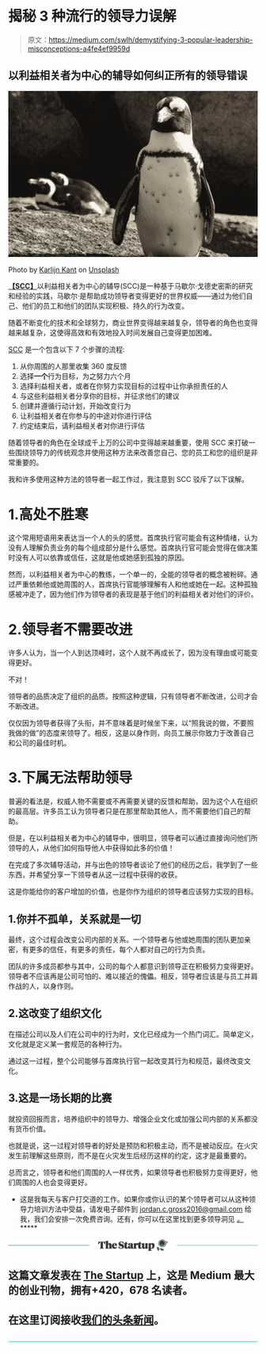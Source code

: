 # 揭秘 3 种流行的领导力误解

> 原文：<https://medium.com/swlh/demystifying-3-popular-leadership-misconceptions-a4fe4ef9959d>

## 以利益相关者为中心的辅导如何纠正所有的领导错误

![](img/9b6bbcb8c585d78c0c7663d26d3135a0.png)

Photo by [Karlijn Kant](https://unsplash.com/@karlijnkant?utm_source=medium&utm_medium=referral) on [Unsplash](https://unsplash.com?utm_source=medium&utm_medium=referral)

[**【SCC】**](/swlh/how-to-improve-your-leadership-skills-according-to-the-worlds-1-executive-leadership-coach-b6fefec081d1)以利益相关者为中心的辅导(SCC)是一种基于马歇尔·戈德史密斯的研究和经验的实践，马歇尔·是帮助成功领导者变得更好的世界权威——通过为他们自己、他们的员工和他们的团队实现积极、持久的行为改变。

随着不断变化的技术和全球努力，商业世界变得越来越复杂，领导者的角色也变得越来越复杂，这使得高效和有效地投入时间发展自己变得更加困难。

[SCC](http://ww.stakeholdercenteredcoaching.com/) 是一个包含以下 7 个步骤的流程:

1.  从你周围的人那里收集 360 度反馈
2.  选择**一个**行为目标，为之努力六个月
3.  选择利益相关者，或者在你努力实现目标的过程中让你承担责任的人
4.  与这些利益相关者分享你的目标，并征求他们的建议
5.  创建并遵循行动计划，开始改变行为
6.  让利益相关者在你参与的中途对你进行评估
7.  约定结束后，请利益相关者对你进行评估

随着领导者的角色在全球成千上万的公司中变得越来越重要，使用 SCC 来打破一些围绕领导力的传统观念并使用这种方法来改善您自己、您的员工和您的组织是非常重要的。

我和许多使用这种方法的领导者一起工作过，我注意到 SCC 驳斥了以下误解。

# 1.高处不胜寒

这个常用短语用来表达当一个人的头的感觉。首席执行官可能会有这种情绪，认为没有人理解负责业务的每个组成部分是什么感觉。首席执行官可能会觉得在做决策时没有人可以依靠或信任，这就是他或她感到孤独的原因。

然而，以利益相关者为中心的教练，一个单一的，全能的领导者的概念被粉碎。通过严重依赖他或她周围的人，首席执行官能够理解有人和他或她在一起。这种孤独感被冲走了，因为他们作为领导者的表现是基于他们的利益相关者对他们的评价。

# 2.领导者不需要改进

许多人认为，当一个人到达顶峰时，这个人就不再成长了，因为没有理由或可能变得更好。

不对！

领导者的品质决定了组织的品质。按照这种逻辑，只有领导者不断改进，公司才会不断改进。

仅仅因为领导者获得了头衔，并不意味着是时候坐下来，以“照我说的做，不要照我做的做”的态度来领导了。相反，这是以身作则，向员工展示你致力于改善自己和公司的最佳时机。

# 3.下属无法帮助领导

普遍的看法是，权威人物不需要或不再需要关键的反馈和帮助，因为这个人在组织的最高层。许多员工认为领导者只是在那里帮助其他人，而不需要他们自己的帮助。

但是，在以利益相关者为中心的辅导中，很明显，领导者可以通过直接询问他们所领导的人，从他们如何指导他人中获得如此多的价值！

在完成了多次辅导活动，并与出色的领导者谈论了他们的经历之后，我学到了一些东西，并希望分享一下领导者从这一过程中获得的收获。

这是你能给你的客户增加的价值，也是你作为组织的领导者应该努力实现的目标。

## 1.你并不孤单，关系就是一切

最终，这个过程会改变公司内部的关系。一个领导者与他或她周围的团队更加亲密，有更多的信任，有更多的责任，每个人都对自己的行为负责。

团队的许多成员都参与其中，公司的每个人都意识到领导正在积极努力变得更好。领导者不应该再是公司可怕的、难以接近的傀儡。相反，领导者应该是与员工并肩作战的人，以身作则。

## 2.这改变了组织文化

在描述公司以及人们在公司中的行为时，文化已经成为一个热门词汇。简单定义，文化就是定义某一套规范的各种行为。

通过这一过程，整个公司能够与首席执行官一起改变其行为和规范，最终改变文化。

## 3.这是一场长期的比赛

就投资回报而言，培养组织中的领导力、增强企业文化或加强公司内部的关系都没有货币价值。

也就是说，这一过程对领导者的好处是预防和积极主动，而不是被动反应。在火灾发生前理解这些原则，而不是在火灾发生后经历这样的约定，这才是最重要的。

总而言之，领导者和他们周围的人一样优秀，如果领导者也积极努力变得更好，他们周围的人也会变得更好。

*   这是我每天与客户打交道的工作。如果你或你认识的某个领导者可以从这种领导力培训方法中受益，请发电子邮件到 jordan.c.gross2016@gmail.com 给我，我们会安排一次免费咨询。还有，你可以在这里找到更多领导洞见 [*。*](https://mailchi.mp/90e68533543a/list) *****

[![](img/308a8d84fb9b2fab43d66c117fcc4bb4.png)](https://medium.com/swlh)

## 这篇文章发表在 [The Startup](https://medium.com/swlh) 上，这是 Medium 最大的创业刊物，拥有+420，678 名读者。

## 在这里订阅接收[我们的头条新闻](http://growthsupply.com/the-startup-newsletter/)。

[![](img/b0164736ea17a63403e660de5dedf91a.png)](https://medium.com/swlh)